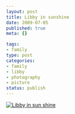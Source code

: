 ```yaml
--- 
layout: post
title: Libby in sunshine
date: 2009-07-05
published: true
meta: {}

tags: 
- family
type: post
categories: 
- family
- libby
- photography
- picture
status: publish
---
```

[![Libby in sun shine](http://media.eick.us/2011/05/3554029453_06879cd429.jpg)](http://www.flickr.com/photos/19429588@N00/3554029453 "View 'Libby in sun shine' on Flickr.com")
